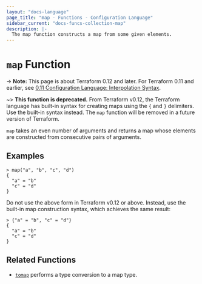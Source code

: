 ```yaml
---
layout: "docs-language"
page_title: "map - Functions - Configuration Language"
sidebar_current: "docs-funcs-collection-map"
description: |-
  The map function constructs a map from some given elements.
---
```


# `map` Function

-> **Note:** This page is about Terraform 0.12 and later. For Terraform 0.11 and
earlier, see
[0.11 Configuration Language: Interpolation Syntax](../../configuration-0-11/interpolation.html).

~> **This function is deprecated.** From Terraform v0.12, the Terraform
language has built-in syntax for creating maps using the `{` and `}`
delimiters. Use the built-in syntax instead. The `map` function will be
removed in a future version of Terraform.

`map` takes an even number of arguments and returns a map whose elements
are constructed from consecutive pairs of arguments.

## Examples

```
> map("a", "b", "c", "d")
{
  "a" = "b"
  "c" = "d"
}
```

Do not use the above form in Terraform v0.12 or above. Instead, use the
built-in map construction syntax, which achieves the same result:

```
> {"a" = "b", "c" = "d"}
{
  "a" = "b"
  "c" = "d"
}
```

## Related Functions

* [`tomap`](./tomap.html) performs a type conversion to a map type.
